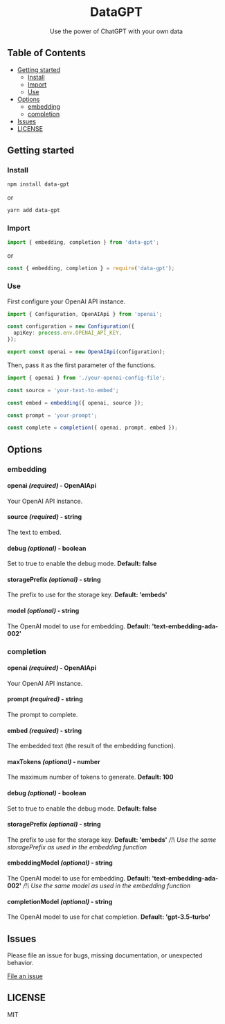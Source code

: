 <div align="center">
<h1>DataGPT</h1>

<p>Use the power of ChatGPT with your own data</p>
</div>

## Table of Contents

- [Getting started](#getting-started)
  - [Install](#install)
  - [Import](#import)
  - [Use](#use)
- [Options](#options)
  - [embedding](#embedding)
  - [completion](#completion)
- [Issues](#issues)
- [LICENSE](#license)

## Getting started

### Install

```bash
npm install data-gpt
```

or

```bash
yarn add data-gpt
```

### Import

```typescript
import { embedding, completion } from 'data-gpt';
```

or

```typescript
const { embedding, completion } = require('data-gpt');
```

### Use

First configure your OpenAI API instance.

```typescript
import { Configuration, OpenAIApi } from 'openai';

const configuration = new Configuration({
  apiKey: process.env.OPENAI_API_KEY,
});

export const openai = new OpenAIApi(configuration);
```

Then, pass it as the first parameter of the functions.

```typescript
import { openai } from './your-openai-config-file';

const source = 'your-text-to-embed';

const embed = embedding({ openai, source });

const prompt = 'your-prompt';

const complete = completion({ openai, prompt, embed });
```

## Options

### embedding

#### openai _(required)_ - OpenAIApi

Your OpenAI API instance.

#### source _(required)_ - string

The text to embed.

#### debug _(optional)_ - boolean

Set to true to enable the debug mode.
**Default: false**

#### storagePrefix _(optional)_ - string

The prefix to use for the storage key.
**Default: 'embeds'**

#### model _(optional)_ - string

The OpenAI model to use for embedding.
**Default: 'text-embedding-ada-002'**

### completion

#### openai _(required)_ - OpenAIApi

Your OpenAI API instance.

#### prompt _(required)_ - string

The prompt to complete.

#### embed _(required)_ - string

The embedded text (the result of the embedding function).

#### maxTokens _(optional)_ - number

The maximum number of tokens to generate.
**Default: 100**

#### debug _(optional)_ - boolean

Set to true to enable the debug mode.
**Default: false**

#### storagePrefix _(optional)_ - string

The prefix to use for the storage key.
**Default: 'embeds'**
_/!\ Use the same storagePrefix as used in the embedding function_

#### embeddingModel _(optional)_ - string

The OpenAI model to use for embedding.
**Default: 'text-embedding-ada-002'**
_/!\ Use the same model as used in the embedding function_

#### completionModel _(optional)_ - string

The OpenAI model to use for chat completion.
**Default: 'gpt-3.5-turbo'**

## Issues

Please file an issue for bugs, missing documentation, or unexpected behavior.

[File an issue](https://github.com/Skyleen77/data-gpt/issues)

## LICENSE

MIT
